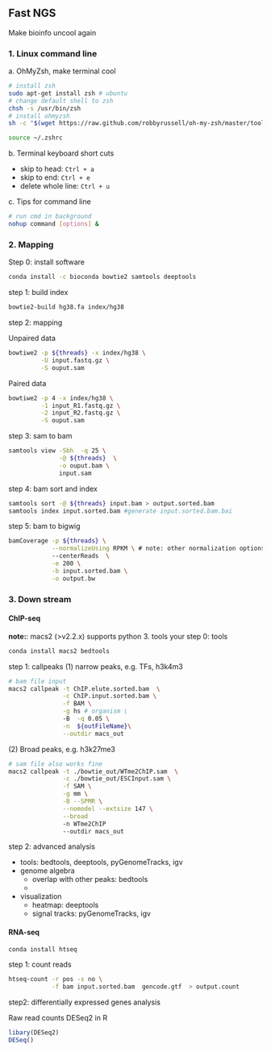 
## Fast NGS
Make bioinfo uncool again

### 1. Linux command line 

a. OhMyZsh, make terminal cool
```bash
# install zsh
sudo apt-get install zsh # ubuntu
# change default shell to zsh
chsh -s /usr/bin/zsh
# install ohmyzsh
sh -c "$(wget https://raw.github.com/robbyrussell/oh-my-zsh/master/tools/install.sh -O -)"

source ~/.zshrc
```

b. Terminal keyboard short cuts  
- skip to head: `Ctrl + a`  
- skip to end: `Ctrl + e`  
- delete whole line: `Ctrl + u`


c. Tips for command line
```bash
# run cmd in background
nohup command [options] &
```

### 2. Mapping

Step 0: install software 
```bash
conda install -c bioconda bowtie2 samtools deeptools
```

step 1: build index
```bash
bowtie2-build hg38.fa index/hg38
```
step 2: mapping

Unpaired data
```bash
bowtiwe2 -p ${threads} -x index/hg38 \
         -U input.fastq.gz \
         -S ouput.sam
```

Paired data
```bash
bowtiwe2 -p 4 -x index/hg38 \
         -1 input_R1.fastq.gz \
         -2 input_R2.fastq.gz \
         -S ouput.sam
```


step 3: sam to bam
```bash
samtools view -Sbh  -q 25 \
              -@ ${threads}  \
              -o ouput.bam \
              input.sam

```

step 4: bam sort and index
```bash
samtools sort -@ ${threads} input.bam > output.sorted.bam 
samtools index input.sorted.bam #generate input.sorted.bam.bai

```

step 5: bam to bigwig

```bash
bamCoverage -p ${threads} \
            --normalizeUsing RPKM \ # note: other normalization options 
            --centerReads  \
            -e 200 \
            -b input.sorted.bam \
            -o output.bw

```


### 3. Down stream

#### ChIP-seq


**note:**: macs2 (>v2.2.x) supports python 3.
tools your
step 0: tools
```bash
conda install macs2 bedtools
```

step 1: callpeaks
(1) narrow peaks, e.g. TFs, h3k4m3
```bash
# bam file input
macs2 callpeak -t ChIP.elute.sorted.bam  \
               -c ChIP.input.sorted.bam \
               -f BAM \
               -g hs # organism \ 
               -B  -q 0.05 \
               -n  ${outFileName}\
               --outdir macs_out
```

(2) Broad peaks, e.g. h3k27me3


```bash
# sam file also works fine
macs2 callpeak -t ./bowtie_out/WTme2ChIP.sam  \
               -c ./bowtie_out/ESCInput.sam \
               -f SAM \
               -g mm \
               -B --SPMR \
               --nomodel --extsize 147 \
               --broad
               -n WTme2ChIP
               --outdir macs_out
```



step 2: advanced analysis

* tools: bedtools, deeptools, pyGenomeTracks, igv
* genome algebra
  - overlap with other peaks: bedtools
  -   
* visualization
  - heatmap: deeptools
  - signal tracks: pyGenomeTracks, igv

#### RNA-seq

```bash
conda install htseq 
```


step 1: count reads

```bash
htseq-count -r pos -s no \
            -f bam input.sorted.bam  gencode.gtf  > output.count

```

step2: differentially expressed genes analysis

Raw read counts 
DESeq2 in R

```R
libary(DESeq2)
DESeq()

```
